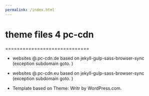 ```yaml
---
permalink: /index.html
---
```

# theme files 4 pc-cdn
=============================

- websites @.pc-cdn.de based on jekyll-gulp-sass-browser-sync (exception subdomain goto. )

- websites @.pc-cdn.eu based on jekyll-gulp-sass-browser-sync (exception subdomain goto. )

- Template based on Theme: Writr by WordPress.com.
